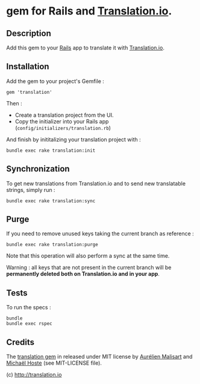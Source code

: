 # gem for Rails and [Translation.io](http://translation.io).

## Description

Add this gem to your [Rails](http://rubyonrails.org) app to translate it with [Translation.io](http://translation.io).

## Installation

Add the gem to your project's Gemfile :

    gem 'translation'

Then :

* Create a translation project from the UI.
* Copy the initializer into your Rails app (`config/initializers/translation.rb`)

And finish by inititalizing your translation project with :

    bundle exec rake translation:init

## Synchronization

To get new translations from Translation.io and to send new translatable strings, simply run :

    bundle exec rake translation:sync

## Purge

If you need to remove unused keys taking the current branch as reference :

    bundle exec rake translation:purge

Note that this operation will also perform a sync at the same time.

Warning : all keys that are not present in the current branch will be **permanently deleted both on Translation.io and in your app**.

## Tests

To run the specs :

    bundle
    bundle exec rspec

## Credits

The [translation gem](https://rubygems.org/gems/translation) in released under MIT license by [Aurélien Malisart](http://aurelien.malisart.be) and [Michaël Hoste](http://80limit.com) (see MIT-LICENSE
file).

(c) http://translation.io
